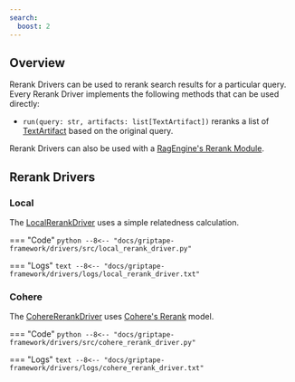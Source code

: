 ```yaml
---
search:
  boost: 2
---
```


## Overview

Rerank Drivers can be used to rerank search results for a particular query. Every Rerank Driver implements the following methods that can be used directly:

- `run(query: str, artifacts: list[TextArtifact])` reranks a list of [TextArtifact](../../reference/griptape/artifacts/text_artifact.md) based on the original query.

Rerank Drivers can also be used with a [RagEngine's Rerank Module](../engines/rag-engines.md#retrievalrerank-modules).

## Rerank Drivers

### Local

The [LocalRerankDriver](../../reference/griptape/drivers/rerank/local_rerank_driver.md) uses a simple relatedness calculation.

=== "Code"
    ```python
    --8<-- "docs/griptape-framework/drivers/src/local_rerank_driver.py"
    ```

=== "Logs"
    ```text
    --8<-- "docs/griptape-framework/drivers/logs/local_rerank_driver.txt"
    ```


### Cohere

The [CohereRerankDriver](../../reference/griptape/drivers/rerank/cohere_rerank_driver.md) uses [Cohere's Rerank](https://cohere.com/rerank) model.

=== "Code"
    ```python
    --8<-- "docs/griptape-framework/drivers/src/cohere_rerank_driver.py"
    ```

=== "Logs"
    ```text
    --8<-- "docs/griptape-framework/drivers/logs/cohere_rerank_driver.txt"
    ```

